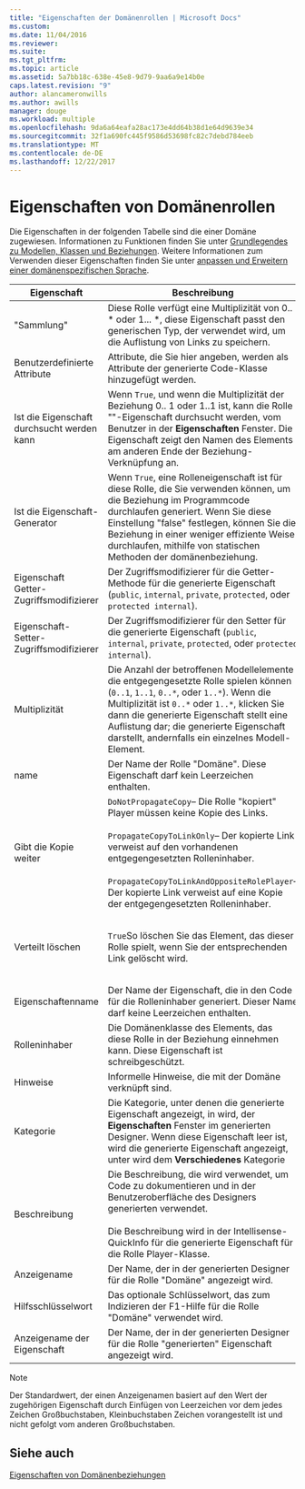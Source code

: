 ```yaml
---
title: "Eigenschaften der Domänenrollen | Microsoft Docs"
ms.custom: 
ms.date: 11/04/2016
ms.reviewer: 
ms.suite: 
ms.tgt_pltfrm: 
ms.topic: article
ms.assetid: 5a7bb18c-638e-45e8-9d79-9aa6a9e14b0e
caps.latest.revision: "9"
author: alancameronwills
ms.author: awills
manager: douge
ms.workload: multiple
ms.openlocfilehash: 9da6a64eafa28ac173e4dd64b38d1e64d9639e34
ms.sourcegitcommit: 32f1a690fc445f9586d53698fc82c7debd784eeb
ms.translationtype: MT
ms.contentlocale: de-DE
ms.lasthandoff: 12/22/2017
---
```

# <a name="properties-of-domain-roles"></a>Eigenschaften von Domänenrollen
Die Eigenschaften in der folgenden Tabelle sind die einer Domäne zugewiesen. Informationen zu Funktionen finden Sie unter [Grundlegendes zu Modellen, Klassen und Beziehungen](../modeling/understanding-models-classes-and-relationships.md). Weitere Informationen zum Verwenden dieser Eigenschaften finden Sie unter [anpassen und Erweitern einer domänenspezifischen Sprache](../modeling/customizing-and-extending-a-domain-specific-language.md).  
  
|Eigenschaft|Beschreibung|Standard|  
|--------------|-----------------|-------------|  
|"Sammlung"|Diese Rolle verfügt eine Multiplizität von 0.. * oder 1... \*, diese Eigenschaft passt den generischen Typ, der verwendet wird, um die Auflistung von Links zu speichern.|`(none)` - <xref:Microsoft.VisualStudio.Modeling.LinkedElementCollection%601>wird verwendet|  
|Benutzerdefinierte Attribute|Attribute, die Sie hier angeben, werden als Attribute der generierte Code-Klasse hinzugefügt werden.|< keine\>|  
|Ist die Eigenschaft durchsucht werden kann|Wenn `True`, und wenn die Multiplizität der Beziehung 0.. 1 oder 1..1 ist, kann die Rolle ""-Eigenschaft durchsucht werden, vom Benutzer in der **Eigenschaften** Fenster. Die Eigenschaft zeigt den Namen des Elements am anderen Ende der Beziehung-Verknüpfung an.|`True`|  
|Ist die Eigenschaft-Generator|Wenn `True`, eine Rolleneigenschaft ist für diese Rolle, die Sie verwenden können, um die Beziehung im Programmcode durchlaufen generiert. Wenn Sie diese Einstellung "false" festlegen, können Sie die Beziehung in einer weniger effiziente Weise durchlaufen, mithilfe von statischen Methoden der domänenbeziehung.|`True`|  
|Eigenschaft Getter-Zugriffsmodifizierer|Der Zugriffsmodifizierer für die Getter-Methode für die generierte Eigenschaft (`public`, `internal`, `private`, `protected`, oder `protected internal`).|`public`|  
|Eigenschaft-Setter-Zugriffsmodifizierer|Der Zugriffsmodifizierer für den Setter für die generierte Eigenschaft (`public`, `internal`, `private`, `protected`, oder `protected internal`).|`public`|  
|Multiplizität|Die Anzahl der betroffenen Modellelemente die entgegengesetzte Rolle spielen können (`0..1`, `1..1`, `0..*`, oder `1..*`). Wenn die Multiplizität ist `0..*` oder `1..*`, klicken Sie dann die generierte Eigenschaft stellt eine Auflistung dar; die generierte Eigenschaft darstellt, andernfalls ein einzelnes Modell-Element.|Richtet sich nach den Beziehungstyp und, ob dies die Quelle oder Ziel-Rolle in der Beziehung ist.|  
|name|Der Name der Rolle "Domäne". Diese Eigenschaft darf kein Leerzeichen enthalten.|Der Name der Domänenklasse für die Rolleninhaber für diese Rolle.|  
|Gibt die Kopie weiter|`DoNotPropagateCopy`– Die Rolle "kopiert" Player müssen keine Kopie des Links.<br /><br /> `PropagateCopyToLinkOnly`– Der kopierte Link verweist auf den vorhandenen entgegengesetzten Rolleninhaber.<br /><br /> `PropagateCopyToLinkAndOppositeRolePlayer`– Der kopierte Link verweist auf eine Kopie der entgegengesetzten Rolleninhaber.|`PropagateCopyToLinkAndOppositeRolePlayer`für die Quellrollen von eingebetteten Objekten.<br /><br /> `DoNotPropagateCopy`für andere Rollen.<br /><br /> Weitere Informationen finden Sie unter [Kopierverhalten anpassen](../modeling/customizing-copy-behavior.md)|  
|Verteilt löschen|`True`So löschen Sie das Element, das dieser Rolle spielt, wenn Sie der entsprechenden Link gelöscht wird.|`True`für das Ziel einer Rolle einbetten.<br /><br /> `False`für andere Rollen.<br /><br /> Weitere Informationen finden Sie unter [anpassen, löschen Sie das Verhalten](../modeling/customizing-deletion-behavior.md).|  
|Eigenschaftenname|Der Name der Eigenschaft, die in den Code für die Rolleninhaber generiert. Dieser Name darf keine Leerzeichen enthalten.|Der Name der entgegengesetzten Rolle verfügt diese Rolle eine 0 (null): 1- oder eine 1: 1 Multiplizität; andernfalls der pluralized Name der entgegengesetzten Rolle.|  
|Rolleninhaber|Die Domänenklasse des Elements, das diese Rolle in der Beziehung einnehmen kann. Diese Eigenschaft ist schreibgeschützt.|Die Domänenklasse, der die Rolleninhaber für diese Rolle werden soll.|  
|Hinweise|Informelle Hinweise, die mit der Domäne verknüpft sind.|< keine\>|  
|Kategorie|Die Kategorie, unter denen die generierte Eigenschaft angezeigt, in wird, der **Eigenschaften** Fenster im generierten Designer. Wenn diese Eigenschaft leer ist, wird die generierte Eigenschaft angezeigt, unter wird dem **Verschiedenes** Kategorie|< keine\>|  
|Beschreibung|Die Beschreibung, die wird verwendet, um Code zu dokumentieren und in der Benutzeroberfläche des Designers generierten verwendet.<br /><br /> Die Beschreibung wird in der Intellisense-QuickInfo für die generierte Eigenschaft für die Rolle Player-Klasse.|`Description for`*den vollständigen Namen der Rolle*|  
|Anzeigename|Der Name, der in der generierten Designer für die Rolle "Domäne" angezeigt wird.|Der angepasste Wert der Name-Eigenschaft.|  
|Hilfsschlüsselwort|Das optionale Schlüsselwort, das zum Indizieren der F1-Hilfe für die Rolle "Domäne" verwendet wird.|\<keine >|  
|Anzeigename der Eigenschaft|Der Name, der in der generierten Designer für die Rolle "generierten" Eigenschaft angezeigt wird.|Der angepasste Wert der Eigenschaftsname-Eigenschaft.|  
  
> [!NOTE]
>  Der Standardwert, der einen Anzeigenamen basiert auf den Wert der zugehörigen Eigenschaft durch Einfügen von Leerzeichen vor dem jedes Zeichen Großbuchstaben, Kleinbuchstaben Zeichen vorangestellt ist und nicht gefolgt vom anderen Großbuchstaben.  
  
## <a name="see-also"></a>Siehe auch  
 [Eigenschaften von Domänenbeziehungen](../modeling/properties-of-domain-relationships.md)